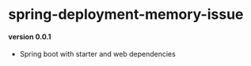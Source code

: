 # spring-deployment-memory-issue

#### version 0.0.1
<ul>
    <li>Spring boot with starter and web dependencies</li>
</ul>
